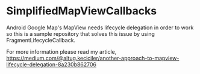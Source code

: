 # SimplifiedMapViewCallbacks
Android Google Map's MapView needs lifecycle delegation in order to work so this is a sample repository that solves this issue by using  FragmentLifecycleCallback.

For more information please read my article,
https://medium.com/@altug.keciciler/another-approach-to-mapview-lifecycle-delegation-8a230b862706
